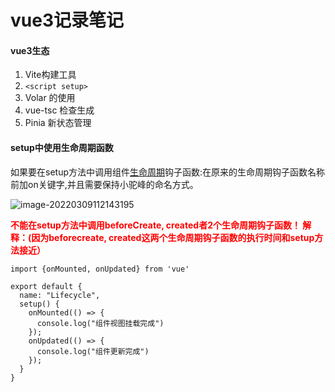 # vue3记录笔记

#### vue3生态

1. Vite构建工具
2. `<script setup>`
3. Volar 的使用
4. vue-tsc 检查生成
5. Pinia 新状态管理





#### setup中使用生命周期函数

如果要在setup方法中调用组件[生命周期](https://so.csdn.net/so/search?q=生命周期&spm=1001.2101.3001.7020)钩子函数:在原来的生命周期钩子函数名称前加on关键字,并且需要保持小驼峰的命名方式。

![image-20220309112143195](C:\Users\鸢泽童话\AppData\Roaming\Typora\typora-user-images\image-20220309112143195.png)



<font color=red>**不能在setup方法中调用beforeCreate, created者2个生命周期钩子函数！ 解释：(因为beforecreate, created这两个生命周期钩子函数的执行时间和setup方法接近）**</font>

```
import {onMounted, onUpdated} from 'vue'
 
export default {
  name: "Lifecycle",
  setup() {
    onMounted(() => {
      console.log("组件视图挂载完成")
    });
    onUpdated(() => {
      console.log("组件更新完成")
    });
  }
}
```





